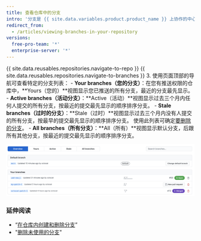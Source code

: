 ```yaml
---
title: 查看仓库中的分支
intro: '分支是 {{ site.data.variables.product.product_name }} 上协作的中心，查看分支的最佳途径是分支页面。'
redirect_from:
  - /articles/viewing-branches-in-your-repository
versions:
  free-pro-team: '*'
  enterprise-server: '*'
---
```


{{ site.data.reusables.repositories.navigate-to-repo }}
{{ site.data.reusables.repositories.navigate-to-branches }}
3. 使用页面顶部的导航可查看特定的分支列表：
    - **Your branches（您的分支）**：在您有推送权限的仓库中，**Yours（您的）**视图显示您已推送的所有分支，最近的分支最先显示。
    - **Active branches（活动分支）**：**Active（活动）**视图显示过去三个月内任何人提交的所有分支，按最近的提交最先显示的顺序排序分支。
    - **Stale branches（过时的分支）**：**Stale（过时）**视图显示过去三个月内没有人提交的所有分支，按最早的提交最先显示的顺序排序分支。 使用此列表可确定[要删除的分支](/articles/creating-and-deleting-branches-within-your-repository)。
    - **All branches（所有分支）**：**All（所有）**视图显示默认分支，后跟所有其他分支，按最近的提交最先显示的顺序排序分支。

![Atom 仓库的分支页面](/assets/images/help/branches/branches-overview-atom.png)

### 延伸阅读

- “[在仓库内创建和删除分支](/articles/creating-and-deleting-branches-within-your-repository)”
- "[删除未使用的分支](/articles/deleting-unused-branches)"
